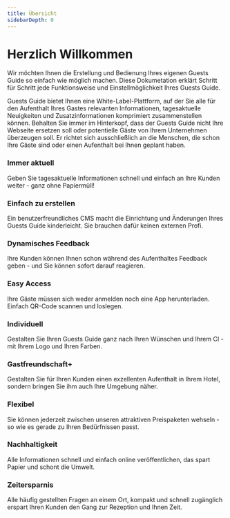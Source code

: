 ```yaml
---
title: Übersicht
sidebarDepth: 0
---
```


# Herzlich Willkommen

Wir möchten Ihnen die Erstellung und Bedienung Ihres eigenen Guests Guide so einfach wie möglich machen. Diese Dokumetation erklärt Schritt für Schritt jede Funktionsweise und Einstellmöglichkeit Ihres Guests Guide.

Guests Guide bietet Ihnen eine White-Label-Plattform, auf der Sie alle für den Aufenthalt Ihres Gastes relevanten Informationen, tagesaktuelle Neuigkeiten und Zusatzinformationen komprimiert zusammenstellen können.
Behalten Sie immer im Hinterkopf, dass der Guests Guide nicht Ihre Webseite ersetzen soll oder potentielle Gäste von Ihrem Unternehmen überzeugen soll. Er richtet sich ausschließlich an die Menschen, die schon Ihre Gäste sind oder einen Aufenthalt bei Ihnen geplant haben.

<!-- Sollten Sie dennoch Fragen zu unserem Produkt haben, wenden Sie sich bitte an unseren technischen Support:  -->

### Immer aktuell

Geben Sie tagesaktuelle Informationen schnell und einfach an Ihre Kunden weiter - ganz ohne Papiermüll!

### Einfach zu erstellen

Ein benutzerfreundliches CMS macht die Einrichtung und Änderungen Ihres Guests Guide kinderleicht. Sie brauchen dafür keinen externen Profi.

### Dynamisches Feedback

Ihre Kunden können Ihnen schon während des Aufenthaltes Feedback geben - und Sie können sofort darauf reagieren.

### Easy Access

Ihre Gäste müssen sich weder anmelden noch eine App herunterladen. Einfach QR-Code scannen und loslegen.

### Individuell

Gestalten Sie Ihren Guests Guide ganz nach Ihren Wünschen und Ihrem CI - mit Ihrem Logo und Ihren Farben.

### Gastfreundschaft+

Gestalten Sie für Ihren Kunden einen exzellenten Aufenthalt in Ihrem Hotel, sondern bringen Sie ihm auch Ihre Umgebung näher.

### Flexibel

Sie können jederzeit zwischen unseren attraktiven Preispaketen wehseln - so wie es gerade zu Ihren Bedürfnissen passt.

### Nachhaltigkeit

Alle Informationen schnell und einfach online veröffentlichen, das spart Papier und schont die Umwelt.

### Zeitersparnis

Alle häufig gestellten Fragen an einem Ort, kompakt und schnell zugänglich erspart Ihren Kunden den Gang zur Rezeption und Ihnen Zeit.
